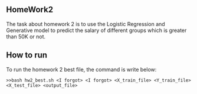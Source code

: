 ## HomeWork2
The task about homework 2 is to use the Logistic Regression and Generative model 
to predict the salary of different groups which is greater than 50K or not.

## How to run
To run the homework 2 best file, the command is write below:

    >>bash hw2_best.sh <I forgot> <I forgot> <X_train_file> <Y_train_file> <X_test_file> <output_file>